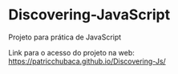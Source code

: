 

# Discovering-JavaScript

Projeto para prática de JavaScript

Link para o acesso do projeto na web:
https://patricchubaca.github.io/Discovering-Js/
